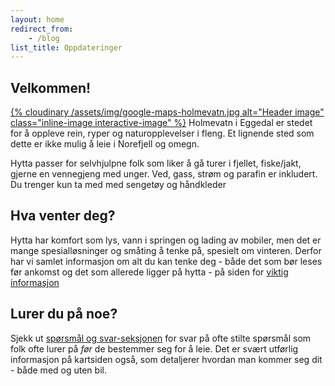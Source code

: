 ```yaml
---
layout: home
redirect_from:
    - /blog
list_title: Oppdateringer
---
```

<div class="u-only-display@mobile">
    <div id="toc-insert"></div>
</div>

## Velkommen!
[{% cloudinary /assets/img/google-maps-holmevatn.jpg alt="Header image" class="inline-image interactive-image" %}](/map.html)
Holmevatn i Eggedal er stedet for å oppleve rein, ryper og naturopplevelser i fleng. Et lignende sted som dette er ikke mulig å leie i Norefjell og omegn.

Hytta passer for selvhjulpne folk som liker å gå turer i fjellet, fiske/jakt, gjerne en vennegjeng med unger. Ved, gass, strøm og parafin er inkludert. Du trenger kun ta med med sengetøy og håndkleder

## Hva venter deg?
Hytta har komfort som lys, vann i springen og lading av mobiler, men 
det er mange spesialløsninger og småting å tenke på, spesielt om vinteren.
Derfor har vi samlet informasjon om alt du kan tenke deg - både det som 
bør leses før ankomst og det som allerede ligger på hytta - på siden for [viktig informasjon](/important.html)

## Lurer du på noe?
Sjekk ut [spørsmål og svar-seksjonen](/faq.html) for svar på ofte stilte spørsmål som folk ofte lurer på _før_ de bestemmer seg for å leie. Det er svært utførlig informasjon på kartsiden også, som detaljerer hvordan man kommer seg dit - både med og uten bil.
